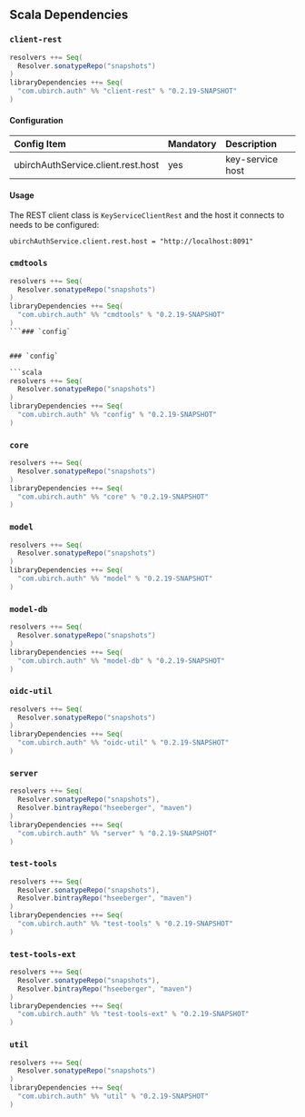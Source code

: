 ## Scala Dependencies

### `client-rest`

```scala
resolvers ++= Seq(
  Resolver.sonatypeRepo("snapshots")
)
libraryDependencies ++= Seq(
  "com.ubirch.auth" %% "client-rest" % "0.2.19-SNAPSHOT"
)
```

#### Configuration
   
| Config Item                        | Mandatory  | Description       |
|:-----------------------------------|:-----------|:------------------|
| ubirchAuthService.client.rest.host | yes        | key-service host  |

#### Usage

The REST client class is `KeyServiceClientRest` and the host it connects to needs to be configured:

    ubirchAuthService.client.rest.host = "http://localhost:8091"


### `cmdtools`

```scala
resolvers ++= Seq(
  Resolver.sonatypeRepo("snapshots")
)
libraryDependencies ++= Seq(
  "com.ubirch.auth" %% "cmdtools" % "0.2.19-SNAPSHOT"
)
```### `config`


### `config`

```scala
resolvers ++= Seq(
  Resolver.sonatypeRepo("snapshots")
)
libraryDependencies ++= Seq(
  "com.ubirch.auth" %% "config" % "0.2.19-SNAPSHOT"
)
```

### `core`

```scala
resolvers ++= Seq(
  Resolver.sonatypeRepo("snapshots")
)
libraryDependencies ++= Seq(
  "com.ubirch.auth" %% "core" % "0.2.19-SNAPSHOT"
)
```

### `model`

```scala
resolvers ++= Seq(
  Resolver.sonatypeRepo("snapshots")
)
libraryDependencies ++= Seq(
  "com.ubirch.auth" %% "model" % "0.2.19-SNAPSHOT"
)
```

### `model-db`

```scala
resolvers ++= Seq(
  Resolver.sonatypeRepo("snapshots")
)
libraryDependencies ++= Seq(
  "com.ubirch.auth" %% "model-db" % "0.2.19-SNAPSHOT"
)
```

### `oidc-util`

```scala
resolvers ++= Seq(
  Resolver.sonatypeRepo("snapshots")
)
libraryDependencies ++= Seq(
  "com.ubirch.auth" %% "oidc-util" % "0.2.19-SNAPSHOT"
)
```

### `server`

```scala
resolvers ++= Seq(
  Resolver.sonatypeRepo("snapshots"),
  Resolver.bintrayRepo("hseeberger", "maven")
)
libraryDependencies ++= Seq(
  "com.ubirch.auth" %% "server" % "0.2.19-SNAPSHOT"
)
```

### `test-tools`

```scala
resolvers ++= Seq(
  Resolver.sonatypeRepo("snapshots"),
  Resolver.bintrayRepo("hseeberger", "maven")
)
libraryDependencies ++= Seq(
  "com.ubirch.auth" %% "test-tools" % "0.2.19-SNAPSHOT"
)
```

### `test-tools-ext`

```scala
resolvers ++= Seq(
  Resolver.sonatypeRepo("snapshots"),
  Resolver.bintrayRepo("hseeberger", "maven")
)
libraryDependencies ++= Seq(
  "com.ubirch.auth" %% "test-tools-ext" % "0.2.19-SNAPSHOT"
)
```

### `util`

```scala
resolvers ++= Seq(
  Resolver.sonatypeRepo("snapshots")
)
libraryDependencies ++= Seq(
  "com.ubirch.auth" %% "util" % "0.2.19-SNAPSHOT"
)
```
